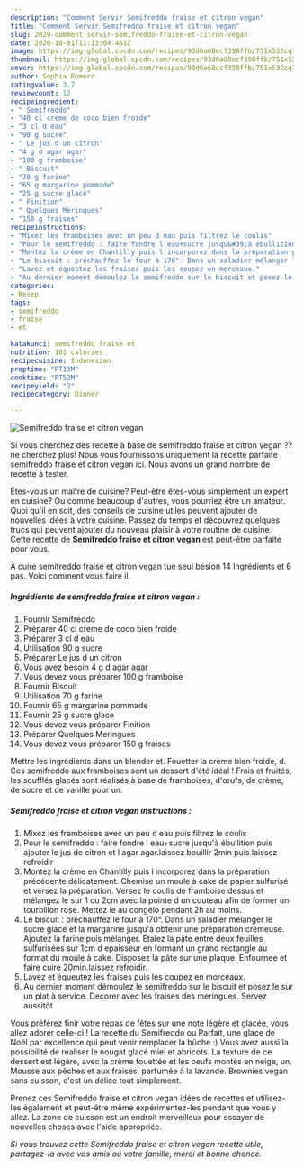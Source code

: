 ```yaml
---
description: "Comment Servir Semifreddo fraise et citron vegan"
title: "Comment Servir Semifreddo fraise et citron vegan"
slug: 2029-comment-servir-semifreddo-fraise-et-citron-vegan
date: 2020-10-01T11:13:04.461Z
image: https://img-global.cpcdn.com/recipes/93d6a68ecf398ffb/751x532cq70/semifreddo-fraise-et-citron-vegan-photo-principale-de-la-recette.jpg
thumbnail: https://img-global.cpcdn.com/recipes/93d6a68ecf398ffb/751x532cq70/semifreddo-fraise-et-citron-vegan-photo-principale-de-la-recette.jpg
cover: https://img-global.cpcdn.com/recipes/93d6a68ecf398ffb/751x532cq70/semifreddo-fraise-et-citron-vegan-photo-principale-de-la-recette.jpg
author: Sophia Romero
ratingvalue: 3.7
reviewcount: 12
recipeingredient:
- " Semifreddo"
- "40 cl creme de coco bien froide"
- "3 cl d eau"
- "90 g sucre"
- " Le jus d un citron"
- "4 g d agar agar"
- "100 g framboise"
- " Biscuit"
- "70 g farine"
- "65 g margarine pommade"
- "25 g sucre glace"
- " Finition"
- " Quelques Meringues"
- "150 g fraises"
recipeinstructions:
- "Mixez les framboises avec un peu d eau puis filtrez le coulis"
- "Pour le semifreddo : faire fondre l eau+sucre jusqu&#39;à ébullition puis ajouter le jus de citron et l agar agar.laissez bouillir 2min puis laissez refroidir"
- "Montez la crème en Chantilly puis l incorporez dans la préparation précédente délicatement. Chemise un moule à cake de papier sulfurisé et versez la préparation. Versez le coulis de framboise dessus et mélangez le sur 1 ou 2cm avec la pointe d un couteau afin de former un tourbillon rose. Mettez le au congélo pendant 2h au moins."
- "Le biscuit : préchauffez le four à 170°. Dans un saladier mélanger le sucre glace et la margarine jusqu&#39;à obtenir une préparation crémeuse. Ajoutez la farine puis mélanger. Étalez la pâte entre deux feuilles sulfurisées sur 1cm d epaisseur en formant un grand rectangle au format du moule à cake. Disposez la pâte sur une plaque. Enfournee et faire cuire 20min.laissez refroidir."
- "Lavez et équeutez les fraises puis les coupez en morceaux."
- "Au dernier moment démoulez le semifreddo sur le biscuit et posez le sur un plat à service. Decorer avec les fraises des meringues. Servez aussitôt"
categories:
- Resep
tags:
- semifreddo
- fraise
- et

katakunci: semifreddo fraise et 
nutrition: 101 calories
recipecuisine: Indonesian
preptime: "PT13M"
cooktime: "PT52M"
recipeyield: "2"
recipecategory: Dinner

---
```



![Semifreddo fraise et citron vegan](https://img-global.cpcdn.com/recipes/93d6a68ecf398ffb/751x532cq70/semifreddo-fraise-et-citron-vegan-photo-principale-de-la-recette.jpg)

Si vous cherchez des recette à base de semifreddo fraise et citron vegan ?? ne cherchez plus! Nous vous fournissons uniquement la recette parfaite semifreddo fraise et citron vegan ici. Nous avons un grand nombre de recette à tester.

Êtes-vous un maître de cuisine? Peut-être êtes-vous simplement un expert en cuisine? Ou comme beaucoup d'autres, vous pourriez être un amateur. Quoi qu'il en soit, des conseils de cuisine utiles peuvent ajouter de nouvelles idées à votre cuisine. Passez du temps et découvrez quelques trucs qui peuvent ajouter du nouveau plaisir à votre routine de cuisine. Cette recette de <strong> Semifreddo fraise et citron vegan </strong> est peut-être parfaite pour vous.

<!--inarticleads1-->

À cuire semifreddo fraise et citron vegan tue seul besion 14 Ingrédients et 6 pas. Voici comment vous faire il.

##### Ingrédients de semifreddo fraise et citron vegan :

1. Fournir  Semifreddo
1. Préparer 40 cl creme de coco bien froide
1. Préparer 3 cl d eau
1. Utilisation 90 g sucre
1. Préparer  Le jus d un citron
1. Vous avez besoin 4 g d agar agar
1. Vous devez vous préparer 100 g framboise
1. Fournir  Biscuit
1. Utilisation 70 g farine
1. Fournir 65 g margarine pommade
1. Fournir 25 g sucre glace
1. Vous devez vous préparer  Finition
1. Préparer  Quelques Meringues
1. Vous devez vous préparer 150 g fraises


Mettre les ingrédients dans un blender et. Fouetter la crème bien froide, d. Ces semifreddo aux framboises sont un dessert d&#39;été idéal ! Frais et fruités, les soufflés glacés sont réalisés à base de framboises, d&#39;œufs, de crème, de sucre et de vanille pour un. 

<!--inarticleads2-->

##### Semifreddo fraise et citron vegan instructions :

1. Mixez les framboises avec un peu d eau puis filtrez le coulis
1. Pour le semifreddo : faire fondre l eau+sucre jusqu&#39;à ébullition puis ajouter le jus de citron et l agar agar.laissez bouillir 2min puis laissez refroidir
1. Montez la crème en Chantilly puis l incorporez dans la préparation précédente délicatement. Chemise un moule à cake de papier sulfurisé et versez la préparation. Versez le coulis de framboise dessus et mélangez le sur 1 ou 2cm avec la pointe d un couteau afin de former un tourbillon rose. Mettez le au congélo pendant 2h au moins.
1. Le biscuit : préchauffez le four à 170°. Dans un saladier mélanger le sucre glace et la margarine jusqu&#39;à obtenir une préparation crémeuse. Ajoutez la farine puis mélanger. Étalez la pâte entre deux feuilles sulfurisées sur 1cm d epaisseur en formant un grand rectangle au format du moule à cake. Disposez la pâte sur une plaque. Enfournee et faire cuire 20min.laissez refroidir.
1. Lavez et équeutez les fraises puis les coupez en morceaux.
1. Au dernier moment démoulez le semifreddo sur le biscuit et posez le sur un plat à service. Decorer avec les fraises des meringues. Servez aussitôt


Vous préférez finir votre repas de fêtes sur une note légère et glacée, vous allez adorer celle-ci ! La recette du Semifreddo ou Parfait, une glace de Noël par excellence qui peut venir remplacer la bûche :) Vous avez aussi la possibilité de réaliser le nougat glacé miel et abricots. La texture de ce dessert est légère, avec la crème fouettée et les oeufs montés en neige, un. Mousse aux pêches et aux fraises, parfumée à la lavande. Brownies vegan sans cuisson, c&#39;est un délice tout simplement. 

<!--inarticleads1-->

<p>
Prenez ces Semifreddo fraise et citron vegan idées de recettes et utilisez-les également et peut-être même expérimentez-les pendant que vous y allez. La zone de cuisson est un endroit merveilleux pour essayer de nouvelles choses avec l'aide appropriée.
</p>

<p>
<i>Si vous trouvez cette Semifreddo fraise et citron vegan recette utile, partagez-la avec vos amis ou votre famille, merci et bonne chance.</i>
</p>
